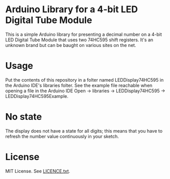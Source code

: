 # Arduino Library for a 4-bit LED Digital Tube Module

This is a simple Arduino library for presenting a decimal number on a 4-bit LED Digital Tube Module that uses two 74HC595 shift registers. It's an unknown brand but can be baught on various sites on the net.

# Usage

Put the contents of this repository in a folter named LEDDisplay74HC595 in the Arduino IDE's libraries folter. See the example file reachable when opening a file in the Arduino IDE Open -> libraries -> LEDDisplay74HC595 -> LEDDisplay74HC595Example.

# No state

The display does not have a state for all digits; this means that you have to refresh the number value continuously in your sketch.

# License

MIT License. See [LICENCE.txt](LICENCE.txt).
